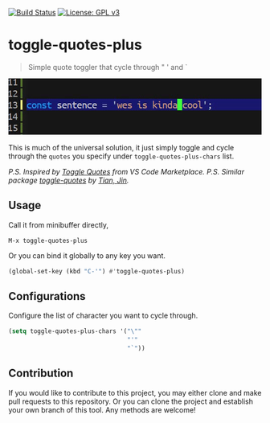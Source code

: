 [![Build Status](https://travis-ci.com/jcs090218/toggle-quotes-plus.svg?branch=master)](https://travis-ci.com/jcs090218/toggle-quotes-plus)
[![License: GPL v3](https://img.shields.io/badge/License-GPL%20v3-blue.svg)](https://www.gnu.org/licenses/gpl-3.0)


# toggle-quotes-plus #
> Simple quote toggler that cycle through " ' and `

<p align="center">
  <img src="./screenshot/toggle-quotes-plus-demo.gif" width="504" height="112"/>
</p>

This is much of the universal solution, it just simply toggle 
and cycle through the `quotes` you specify under 
`toggle-quotes-plus-chars` list.

*P.S. Inspired by [Toggle Quotes](https://marketplace.visualstudio.com/items?itemName=BriteSnow.vscode-toggle-quotes) from VS Code Marketplace.*
*P.S. Similar package [toggle-quotes](https://github.com/toctan/toggle-quotes.el) by [Tian, Jin](https://github.com/toctan).*


## Usage
Call it from minibuffer directly,
```
M-x toggle-quotes-plus
```
Or you can bind it globally to any key you want.
```el
(global-set-key (kbd "C-'") #'toggle-quotes-plus)
```


## Configurations
Configure the list of character you want to cycle through.
```el
(setq toggle-quotes-plus-chars '("\""
                                 "'"
                                 "`"))
```


## Contribution
If you would like to contribute to this project, you may either 
clone and make pull requests to this repository. Or you can 
clone the project and establish your own branch of this tool. 
Any methods are welcome!
